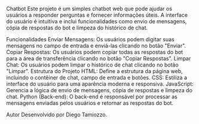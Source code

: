Chatbot
Este projeto é um simples chatbot web que pode ajudar os usuários a responder perguntas e fornecer informações úteis. A interface do usuário é intuitiva e inclui funcionalidades como envio de mensagens, cópia de respostas do bot e limpeza do histórico de chat.

Funcionalidades
Enviar Mensagens: Os usuários podem digitar suas mensagens no campo de entrada e enviá-las clicando no botão "Enviar".
Copiar Respostas: Os usuários podem copiar todas as respostas do bot para a área de transferência clicando no botão "Copiar Respostas".
Limpar Chat: Os usuários podem limpar o histórico de chat clicando no botão "Limpar".
Estrutura do Projeto
HTML: Define a estrutura da página web, incluindo o contêiner de chat, campo de entrada e botões.
CSS: Estiliza a interface do usuário para uma aparência moderna e responsiva.
JavaScript: Gerencia a lógica de envio de mensagens, cópia de respostas e limpeza do chat.
Python (Back-end): O back-end é responsável por processar as mensagens enviadas pelos usuários e retornar as respostas do bot.

Autor
Desenvolvido por Diego Tamiozzo.